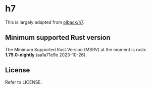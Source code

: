 # h7

This is largely adapted from [olback/h7](https://github.com/olback/h7).

## Minimum supported Rust version

The Minimum Supported Rust Version (MSRV) at the moment is rustc **1.75.0-nightly** (aa1a71e9e 2023-10-26).

## License

Refer to LICENSE.